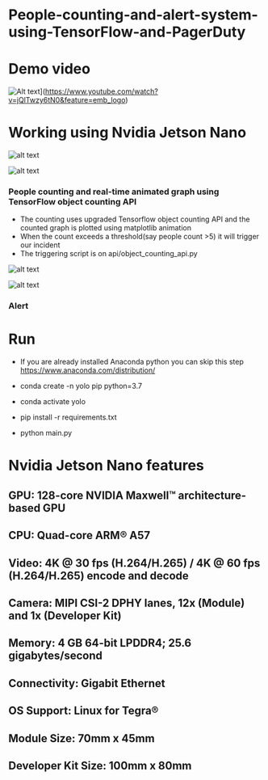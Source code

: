 # People-counting-and-alert-system-using-TensorFlow-and-PagerDuty
# Demo video

![Alt text](https://img.youtube.com/vi/jQlTwzy6tN0/0.jpg)](https://www.youtube.com/watch?v=jQlTwzy6tN0&feature=emb_logo)
# Working using Nvidia Jetson Nano
![alt text](https://www.waveshare.com/img/devkit/accBoard/Fan-4010-12V/Fan-4010-12V-3_800.jpg)

![alt text](https://github.com/kishorkuttan/People-counting-and-alert-system-using-TensorFlow-and-PagerDuty-/blob/master/snapshot.png?raw=true)
### People counting and real-time animated graph using TensorFlow object counting API

* The counting uses upgraded Tensorflow object counting API and the counted graph is plotted using matplotlib animation
* When the count exceeds a threshold(say people count >5) it will trigger our incident
* The triggering script is on api/object_counting_api.py

![alt text](https://github.com/kishorkuttan/People-counting-and-alert-system-using-TensorFlow-and-PagerDuty-/blob/master/android_1.jpg?raw=true)

![alt text](https://github.com/kishorkuttan/People-counting-and-alert-system-using-TensorFlow-and-PagerDuty-/blob/master/android_2.jpg?raw=true)

### Alert
# Run
* If you are already installed Anaconda python you can skip this step
https://www.anaconda.com/distribution/

* conda create -n yolo pip python=3.7
* conda activate yolo
* pip install -r requirements.txt
* python main.py

# Nvidia Jetson Nano features
## GPU: 128-core NVIDIA Maxwell™ architecture-based GPU
## CPU: Quad-core ARM® A57
## Video: 4K @ 30 fps (H.264/H.265) / 4K @ 60 fps (H.264/H.265) encode and decode
## Camera: MIPI CSI-2 DPHY lanes, 12x (Module) and 1x (Developer Kit)
## Memory: 4 GB 64-bit LPDDR4; 25.6 gigabytes/second
## Connectivity: Gigabit Ethernet
## OS Support: Linux for Tegra®
## Module Size: 70mm x 45mm
## Developer Kit Size: 100mm x 80mm



